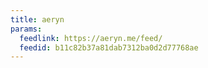 ```yaml
---
title: aeryn
params:
  feedlink: https://aeryn.me/feed/
  feedid: b11c82b37a81dab7312ba0d2d77768ae
---
```

